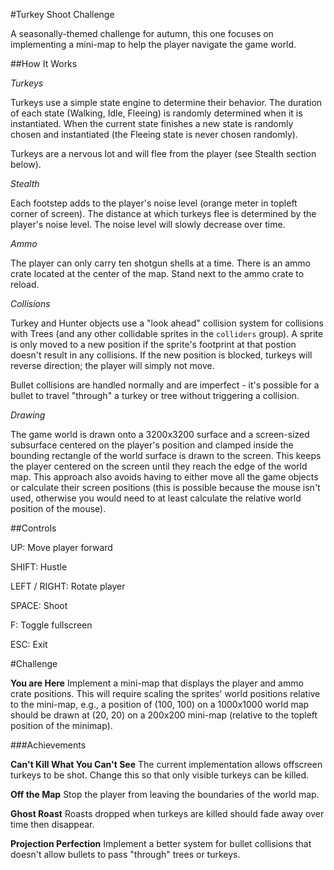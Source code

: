 #Turkey Shoot Challenge

A seasonally-themed challenge for autumn, this one focuses on implementing a mini-map to help the player navigate the game world.

##How It Works


*Turkeys*

Turkeys use a simple state engine to determine their behavior. The duration of each state (Walking, Idle, Fleeing) is randomly determined when it is instantiated. When the 
current state finishes a new state is randomly chosen and instantiated (the Fleeing state is never chosen randomly).

Turkeys are a nervous lot and will flee from the player (see Stealth section below). 

*Stealth* 

Each footstep adds to the player's noise level (orange meter in topleft corner of screen). The distance at which turkeys flee is determined by the player's noise level. The noise level will 
slowly decrease over time.

*Ammo*

The player can only carry ten shotgun shells at a time. There is an ammo crate located at the center of the map. Stand next to the ammo crate to reload.

*Collisions*

Turkey and Hunter objects use a "look ahead" collision system for collisions with Trees (and any other collidable sprites in the `colliders` group). A sprite is only moved to a new position if the sprite's footprint at that 
postion doesn't result in any collisions. If the new position is blocked, turkeys will reverse direction; the player will simply not move.

Bullet collisions are handled normally and are imperfect - it's possible for a bullet to travel "through" a turkey or tree without triggering a collision.

*Drawing*

The game world is drawn onto a 3200x3200 surface and a screen-sized subsurface centered on the player's position and clamped inside the bounding rectangle of the world surface is drawn to the screen. This keeps the
 player centered on the screen until they reach the edge of the world map. This approach also avoids having to either move all the game objects or calculate their screen positions (this is possible because
the mouse isn't used, otherwise you would need to at least calculate the relative world position of the mouse).

##Controls

UP: Move player forward

SHIFT: Hustle

LEFT / RIGHT: Rotate player

SPACE: Shoot

F: Toggle fullscreen

ESC: Exit

#Challenge

**You are Here** Implement a mini-map that displays the player and ammo crate positions. This will require scaling the sprites' world positions relative to the mini-map, e.g., a position of (100, 100) on a 1000x1000 world map
 should be drawn at (20, 20) on a 200x200 mini-map (relative to the topleft position of the minimap).

###Achievements

**Can't Kill What You Can't See** The current implementation allows offscreen turkeys to be shot. Change this so that only visible turkeys can be killed.

**Off the Map** Stop the player from leaving the boundaries of the world map.

**Ghost Roast** Roasts dropped when turkeys are killed should fade away over time then disappear.

**Projection Perfection** Implement a better system for bullet collisions that doesn't allow bullets to pass "through" trees or turkeys.
